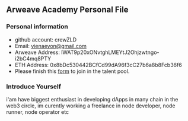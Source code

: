 ## Arweave Academy Personal File

### Personal information

- github account: crewZLD
- Email: vienaeyon@gmail.com
- Arweave Address: lWAT9p20xONvtghLMEYtJ2Ohjzwtngo-i2bC4mq8PTY
- ETH Address: 0x8bDc530442BCfCd99dA96f3cC27b6a8b8Fcb36f6
- Please finish this [form](https://docs.google.com/forms/d/e/1FAIpQLSfWA5fIIcBgmRppm3jNz5vmf9Mai_QMVil-2pO4r7YKn_Zhtw/viewform?usp=sf_link) to join in the talent pool.

### Introduce Yourself
 i'am have biggest enthusiast in developing dApps in many chain in the web3 circle, im curently working a freelance in node developer, node runner, node operator etc

